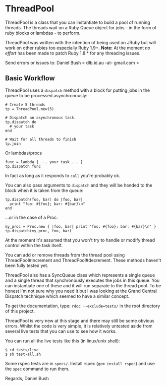 ThreadPool
==========

ThreadPool is a class that you can instantiate to build a pool of running
threads.  The threads wait on a Ruby Queue object for jobs - in the form of
ruby blocks or lambdas - to perform.

ThreadPool was written with the intention of being used on JRuby but
will work on other rubies too especially Ruby 1.9+.
**Note:** At the moment *no effort* has been made to patch Ruby 1.8.* for
any threading issues.

Send errors or issues to: Daniel Bush < dlb.id.au -at- gmail.com >

Basic Workflow
--------------

ThreadPool uses a `dispatch` method with a block for putting jobs in
the queue to be processed asynchronously:

    # Create 5 threads
    tp = ThreadPool.new(5)
    
    # Dispatch an asynchronous task.
    tp.dispatch do
      # your task
    end
    
    # Wait for all threads to finish
    tp.join

Or lambdas/procs

    func = lambda { ... your task ... }
    tp.dispatch func

In fact as long as it responds to `call` you're probably ok.

You can also pass arguments to `dispatch` and they will be handed to the block when it is taken from the queue:

    tp.dispatch(foo, bar) do |foo, bar|
      print "foo: #{foo}; bar: #{bar}\n"
    end

…or in the case of a Proc:

    my_proc = Proc.new { |foo, bar| print "foo: #{foo}; bar: #{bar}\n" }
    tp.dispatch(my_proc, foo, bar)
    
At the moment it's assumed that you won't try to handle or modify thread
control within the task itself.

You can add or remove threads from the thread pool using 
ThreadPool#increment and ThreadPool#decrement.  These methods
haven't been fully tested yet.

ThreadPool also has a SyncQueue class which represents a single queue and a
single thread that synchronously executes the jobs in this queue.  You can
instantiate one of these and it will run separate to the thread pool. To be
honest I'm not sure why you need it but I was looking at the Grand Central
Dispatch technique which seemed to have a similar concept.

To get the documentation, type: `rdoc --exclude=tests/` in the root directory of this project.

ThreadPool is very new at this stage and there may still be some obvious
errors.  Whilst the code is very simple, it is relatively untested aside from
several live tests that you can use to see how it works.

You can run all the live tests like this (in linux/unix shell):

    $ cd tests/live
    $ sh test-all.sh

Some rspec tests are in `specs/`. Install rspec (`gem install rspec`) and use the `spec` command to run them.

Regards,
Daniel Bush
